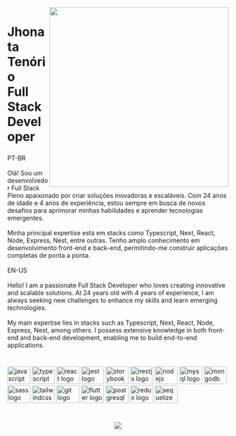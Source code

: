 <img align="right" height="408" src="https://github.com/jhonataT/jhonataT/assets/51134324/b883e41a-4401-4536-a841-f51c0f44e562"  />

###

<h1 align="left">Jhonata Tenório<br>Full Stack Developer</h1>

###

<p align="left">PT-BR<br><br>Olá! Sou um desenvolvedor Full Stack Pleno apaixonado por criar soluções inovadoras e escaláveis. Com 24 anos de idade e 4 anos de experiência, estou sempre em busca de novos desafios para aprimorar minhas habilidades e aprender tecnologias emergentes.<br><br>Minha principal expertise está em stacks como Typescript, Next, React, Node, Express, Nest, entre outras. Tenho amplo conhecimento em desenvolvimento front-end e back-end, permitindo-me construir aplicações completas de ponta a ponta.<br><br>EN-US<br><br>Hello! I am a passionate Full Stack Developer who loves creating innovative and scalable solutions. At 24 years old with 4 years of experience, I am always seeking new challenges to enhance my skills and learn emerging technologies.<br><br>My main expertise lies in stacks such as Typescript, Next, React, Node, Express, Nest, among others. I possess extensive knowledge in both front-end and back-end development, enabling me to build end-to-end applications.</p>

###

<br clear="both">

<div align="left">
  <img src="https://cdn.jsdelivr.net/gh/devicons/devicon/icons/javascript/javascript-original.svg" height="40" width="52" alt="javascript logo"  />
  <img src="https://cdn.jsdelivr.net/gh/devicons/devicon/icons/typescript/typescript-original.svg" height="40" width="52" alt="typescript logo"  />
  <img src="https://cdn.jsdelivr.net/gh/devicons/devicon/icons/react/react-original.svg" height="40" width="52" alt="react logo"  />
  <img src="https://cdn.jsdelivr.net/gh/devicons/devicon/icons/jest/jest-plain.svg" height="40" width="52" alt="jest logo"  />
  <img src="https://cdn.jsdelivr.net/gh/devicons/devicon/icons/storybook/storybook-original.svg" height="40" width="52" alt="storybook logo"  />
  <img src="https://cdn.jsdelivr.net/gh/devicons/devicon/icons/nestjs/nestjs-plain.svg" height="40" width="52" alt="nestjs logo"  />
  <img src="https://cdn.jsdelivr.net/gh/devicons/devicon/icons/nodejs/nodejs-original.svg" height="40" width="52" alt="nodejs logo"  />
  <img src="https://cdn.jsdelivr.net/gh/devicons/devicon/icons/mysql/mysql-original.svg" height="40" width="52" alt="mysql logo"  />
  <img src="https://cdn.jsdelivr.net/gh/devicons/devicon/icons/mongodb/mongodb-original.svg" height="40" width="52" alt="mongodb logo"  />
  <img src="https://cdn.jsdelivr.net/gh/devicons/devicon/icons/sass/sass-original.svg" height="40" width="52" alt="sass logo"  />
  <img src="https://cdn.jsdelivr.net/gh/devicons/devicon/icons/tailwindcss/tailwindcss-original-wordmark.svg" height="40" width="52" alt="tailwindcss logo"  />
  <img src="https://cdn.jsdelivr.net/gh/devicons/devicon/icons/git/git-original.svg" height="40" width="52" alt="git logo"  />
  <img src="https://cdn.jsdelivr.net/gh/devicons/devicon/icons/flutter/flutter-original.svg" height="40" width="52" alt="flutter logo"  />
  <img src="https://cdn.jsdelivr.net/gh/devicons/devicon/icons/postgresql/postgresql-original.svg" height="40" width="52" alt="postgresql logo"  />
  <img src="https://cdn.jsdelivr.net/gh/devicons/devicon/icons/redux/redux-original.svg" height="40" width="52" alt="redux logo"  />
  <img src="https://cdn.jsdelivr.net/gh/devicons/devicon/icons/sequelize/sequelize-original.svg" height="40" width="52" alt="sequelize logo"  />
</div>


###

<br clear="both">

<div align="center">
  <img src="https://profile-counter.glitch.me/jhonataT/count.svg?"  />
</div>

###
